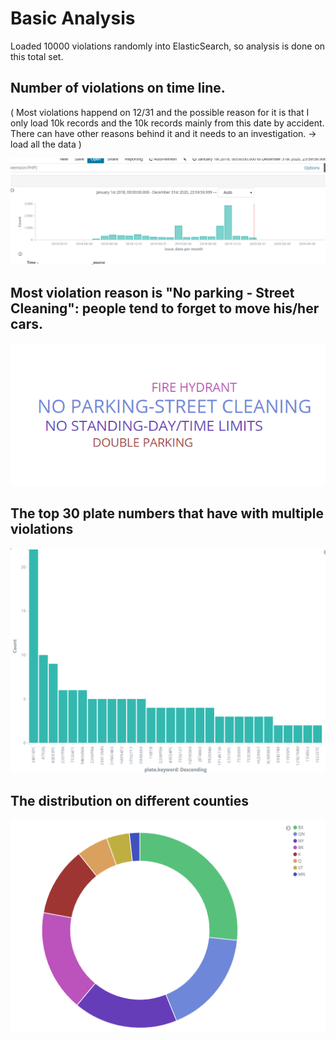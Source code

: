 # Basic Analysis
Loaded 10000 violations randomly into ElasticSearch, so analysis is done on this total set.

## Number of violations on time line. 
( Most violations happend on 12/31 and the possible reason for it is that I only load 10k records and the 10k records mainly from this date by accident. There can have other reasons behind it and it needs to an investigation. -> load all the data )

![](img/hit_ts.PNG)

## Most violation reason is "No parking - Street Cleaning": people tend to forget to move his/her cars.

![](img/violation_count.PNG)

## The top 30 plate numbers that have with multiple violations 

![](img/Violation_times.PNG)

## The distribution on different counties 

![](img/County.PNG)
